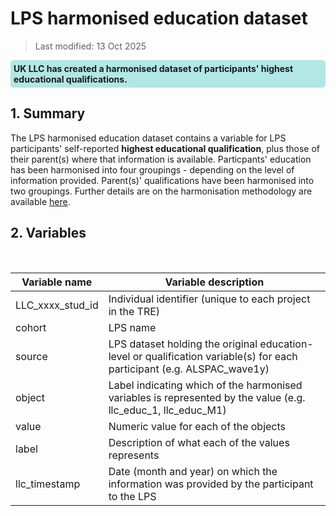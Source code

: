 # LPS harmonised education dataset
>Last modified: 13 Oct 2025
<div style="background-color: rgba(0, 178, 169, 0.3); padding: 5px; border-radius: 5px;"><strong>UK LLC has created a harmonised dataset of participants' highest educational qualifications.</strong></div>  

## 1. Summary
The LPS harmonised education dataset contains a variable for LPS participants' self-reported **highest educational qualification**, plus those of their parent(s) where that information is available.  Particpants' education has been harmonised into four groupings - depending on the level of information provided. Parent(s)' qualifications have been harmonised into two groupings. Further details are on the harmonisation methodology are available [here](../LPS_derived/LPS_derived.md#harmonisation-methodology).

## 2. Variables
<br>

| Variable name | Variable description |  
|---|---|
| LLC_xxxx_stud_id | Individual identifier (unique to each project in the TRE) |
| cohort | LPS name |
| source | LPS dataset holding the original education-level or qualification variable(s) for each participant (e.g. ALSPAC_wave1y) |
| object | Label indicating which of the harmonised variables is represented by the value (e.g. llc_educ_1, llc_educ_M1) |
| value | Numeric value for each of the objects |
| label | Description of what each of the values represents |  
| llc_timestamp | Date (month and year) on which the information was provided by the participant to the LPS |  

